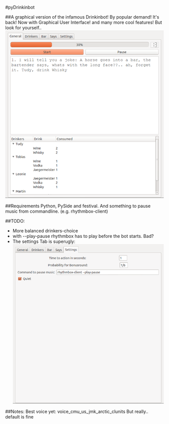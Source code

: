 #pyDrinkinbot

##A graphical version of the infamous Drinkinbot!
By popular demand! It's back! Now with Graphical User Interface! and many more cool features!
But look for yourself..
![The Bot!](/screens/bot.png "The Bot!")


##Requirements
Python, PySide and festival.
And something to pause music from commandline. (e.g. rhythmbox-client)

##TODO:
 - More balanced drinkers-choice
 - with --play-pause rhythmbox has to play before the bot starts.
    Bad?
 - The settings Tab is superugly:
![Ugly Settings](/screens/settings.png "Ugly Settings...")

##Notes:
Best voice yet: voice_cmu_us_jmk_arctic_clunits
But really.. default is fine

